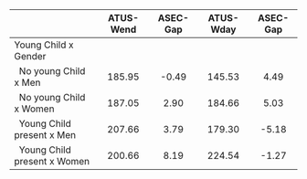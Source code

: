 
|                      |    ATUS-Wend |     ASEC-Gap |    ATUS-Wday |     ASEC-Gap |
| -------------------- | :----------: | :----------: | :----------: | :----------: |
| Young Child x Gender |              |              |              |              |
| &nbsp;&nbsp;No young Child x Men |       185.95 |        -0.49 |       145.53 |         4.49 |
| &nbsp;&nbsp;No young Child x Women |       187.05 |         2.90 |       184.66 |         5.03 |
| &nbsp;&nbsp;Young Child present x Men |       207.66 |         3.79 |       179.30 |        -5.18 |
| &nbsp;&nbsp;Young Child present x Women |       200.66 |         8.19 |       224.54 |        -1.27 |

